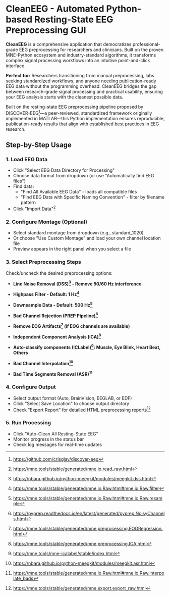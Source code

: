 # CleanEEG - Automated Python-based Resting-State EEG Preprocessing GUI
**CleanEEG** is a comprehensive application that democratizes professional-grade EEG preprocessing for researchers and clinicians. Built on the proven MNE-Python ecosystem and industry-standard algorithms, it transforms complex signal processing workflows into an intuitive point-and-click interface.

**Perfect for:** Researchers transitioning from manual preprocessing, labs seeking standardized workflows, and anyone needing publication-ready EEG data without the programming overhead. CleanEEG bridges the gap between research-grade signal processing and practical usability, ensuring your EEG analysis starts with the cleanest possible data.

Built on the resting-state EEG preprocessing pipeline proposed by DISCOVER-EEG[^1]—a peer-reviewed, standardized framework originally implemented in MATLAB—this Python implementation ensures reproducible, publication-ready results that align with established best practices in EEG research.

## Step-by-Step Usage

### 1. Load EEG Data
- Click "Select EEG Data Directory for Processing"
- Choose data format from dropdown (or use "Automatically find EEG files")
- Find data:
  - "Find All Available EEG Data" - loads all compatible files
  - "Find EEG Data with Specific Naming Convention" - filter by filename pattern
- Click "Import Data"[^2]

### 2. Configure Montage (Optional)
- Select standard montage from dropdown (e.g., standard_1020)
- Or choose "Use Custom Montage" and load your own channel location file
- Preview appears in the right panel when you select a file

### 3. Select Preprocessing Steps
Check/uncheck the desired preprocessing options:

- **Line Noise Removal (DSS)[^3] - Remove 50/60 Hz interference**

- **Highpass Filter - Default: 1 Hz[^4]**

- **Downsample Data - Default: 500 Hz[^5]**

- **Bad Channel Rejection (PREP Pipeline)[^6]**

- **Remove EOG Artifacts[^7] (if EOG channels are available)**

- **Independent Component Analysis (ICA)[^8]**

- **Auto-classify components (ICLabel)[^9]: Muscle, Eye Blink, Heart Beat, Others**

- **Bad Channel Interpolation[^10]**

- **Bad Time Segments Removal (ASR)[^11]**

### 4. Configure Output
- Select output format (Auto, BrainVision, EEGLAB, or EDF)
- Click "Select Save Location" to choose output directory
- Check "Export Report" for detailed HTML preprocessing reports[^12]

### 5. Run Processing
- Click "Auto-Clean All Resting-State EEG"
- Monitor progress in the status bar
- Check log messages for real-time updates


[^1]: https://github.com/crisglav/discover-eeg

[^2]: https://mne.tools/stable/generated/mne.io.read_raw.html

[^3]: https://nbara.github.io/python-meegkit/modules/meegkit.dss.html

[^4]: https://mne.tools/stable/generated/mne.io.Raw.html#mne.io.Raw.filter

[^5]: https://mne.tools/stable/generated/mne.io.Raw.html#mne.io.Raw.resample

[^6]: https://pyprep.readthedocs.io/en/latest/generated/pyprep.NoisyChannels.html

[^7]: https://mne.tools/stable/generated/mne.preprocessing.EOGRegression.html

[^8]: https://mne.tools/stable/generated/mne.preprocessing.ICA.html

[^9]: https://mne.tools/mne-icalabel/stable/index.html

[^10]: https://nbara.github.io/python-meegkit/modules/meegkit.asr.html

[^11]: https://mne.tools/stable/generated/mne.io.Raw.html#mne.io.Raw.interpolate_bads

[^12]: https://mne.tools/stable/generated/mne.export.export_raw.html
